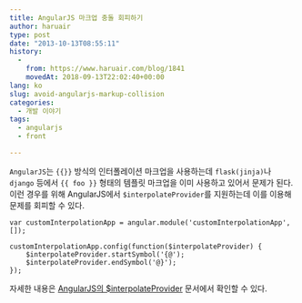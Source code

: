 ```yaml
---
title: AngularJS 마크업 충돌 회피하기
author: haruair
type: post
date: "2013-10-13T08:55:11"
history:
  - 
    from: https://www.haruair.com/blog/1841
    movedAt: 2018-09-13T22:02:40+00:00
lang: ko
slug: avoid-angularjs-markup-collision
categories:
  - 개발 이야기
tags:
  - angularjs
  - front

---
```

`AngularJS`는 `{{}}` 방식의 인터폴레이션 마크업을 사용하는데 `flask(jinja)`나 `django` 등에서 `{{ foo }}` 형태의 템플릿 마크업을 이미 사용하고 있어서 문제가 된다. 이런 경우를 위해 AngularJS에서 `$interpolateProvider`를 지원하는데 이를 이용해 문제를 회피할 수 있다.

    var customInterpolationApp = angular.module('customInterpolationApp', []);
    
    customInterpolationApp.config(function($interpolateProvider) {
        $interpolateProvider.startSymbol('{@');
        $interpolateProvider.endSymbol('@}');
    });
    

자세한 내용은 [AngularJS의 $interpolateProvider][1] 문서에서 확인할 수 있다.

 [1]: http://docs.angularjs.org/api/ng.$interpolateProvider